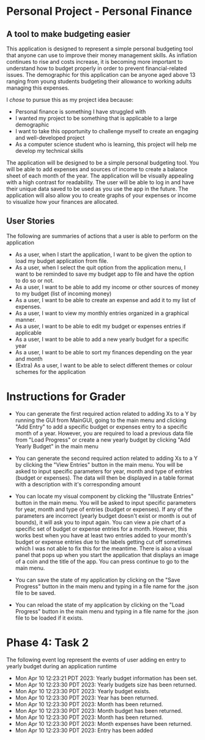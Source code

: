 # Personal Project - Personal Finance

## A tool to make budgeting easier

This application is designed to represent a simple personal
budgeting tool that anyone can use to improve their money management skills.
As inflation continues to rise and costs increase, it is becoming more important
to understand how to budget properly in order to prevent financial-related issues.
The demographic for this application can be anyone aged above 13 ranging from young
students budgeting their allowance to working adults managing this expenses.


I *chose* to pursue this as my project idea because:
- Personal finance is something I have struggled with
- I wanted my project to be something that is applicable to a large demographic 
- I want to take this opportunity to challenge myself to create an engaging and well-developed project
- As a computer science student who is learning, this project will help me develop my technical skills

The application will be designed to be a simple personal budgeting tool. You will be able to
add expenses and sources of income to create a balance sheet of each month of the year.
The application will be visually appealing with a high contrast for readability.
The user will be able to log in and have their unique data saved to be used as you use the app in the future.
The application will also allow you to create graphs of your expenses or income
to visualize how your finances are allocated.


## User Stories

The following are summaries of actions that a user is able to perform
on the application

- As a user, when I start the application, I want to be given the option to load my budget application from file.
- As a user, when I select the quit option from the application menu, I want to be reminded to save my budget app to file and have the option to do so or not.
- As a user, I want to be able to add my income or other sources of money to my budget (list of incoming money)
- As a user, I want to be able to create an expense and add it to my list of expenses.
- As a user, I want to view my monthly entries organized in a graphical manner.
- As a user, I want to be able to edit my budget or expenses entries if applicable
- As a user, I want to be able to add a new yearly budget for a specific year
- As a user, I want to be able to sort my finances depending on the year and month
- (Extra) As a user, I want to be able to select different themes or colour schemes for the application

# Instructions for Grader

- You can generate the first required action related to adding Xs to a Y by running the GUI from MainGUI, going to the main menu
and clicking "Add Entry" to add a specific budget or expenses entry to a specific month of a year. However, you are required to load a previous
data file from "Load Progress" or create a new yearly budget by clicking "Add Yearly Budget" in the main menu


- You can generate the second required action related to adding Xs to a Y by clicking the "View Entries" button in the main menu. You will be asked
to input specific parameters for year, month and type of entries (budget or expenses). The data will then be displayed in a table format with
a description with it's corresponding amount


- You can locate my visual component by clicking the "Illustrate Entries" button in the main menu. You will be asked to input specific parameters for year, month and type of entries (budget or expenses).
If any of the parameters are incorrect (yearly budget doesn't exist or month is out of bounds), it will ask you to input again. You can view a
pie chart of a specific set of budget or expense entries for a month. However, this works best when you have at least two entries added to your month's 
budget or expense entries due to the labels getting cut off sometimes which I was not able to fix this for the meantime. There is also a visual panel
that pops up when you start the application that displays an image of a coin and the title of the app. You can press continue to go to the main
menu.


- You can save the state of my application by clicking on the "Save Progress" button in the main menu and typing in a file name for the .json
file to be saved.


- You can reload the state of my application by clicking on the "Load Progress" button in the main menu and typing in a file name for the .json
  file to be loaded if it exists.

# Phase 4: Task 2
The following event log represent the events of user adding en entry to yearly budget during an application runtime
- Mon Apr 10 12:23:21 PDT 2023:
  Yearly budget information has been set.
- Mon Apr 10 12:23:30 PDT 2023:
  Yearly budgets size has been returned.
- Mon Apr 10 12:23:30 PDT 2023:
  Yearly budget exists.
- Mon Apr 10 12:23:30 PDT 2023:
  Year has been returned.
- Mon Apr 10 12:23:30 PDT 2023:
  Month has been returned.
- Mon Apr 10 12:23:30 PDT 2023:
  Month budget has been returned.
- Mon Apr 10 12:23:30 PDT 2023:
  Month has been returned.
- Mon Apr 10 12:23:30 PDT 2023:
  Month expenses have been returned.
- Mon Apr 10 12:23:30 PDT 2023:
  Entry has been added
